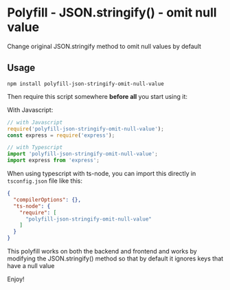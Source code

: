 # Polyfill - JSON.stringify() - omit null value

Change original JSON.stringify method to omit null values by default

## Usage

```shell
npm install polyfill-json-stringify-omit-null-value
```

Then require this script somewhere **before all** you start using it:

With Javascript:

```ts
// with Javascript
require('polyfill-json-stringify-omit-null-value');
const express = require('express');

// with Typescript
import 'polyfill-json-stringify-omit-null-value';
import express from 'express';
```

When using typescript with ts-node, you can import this directly in `tsconfig.json` file like this:

```json
{
  "compilerOptions": {},
  "ts-node": {
    "require": [
      "polyfill-json-stringify-omit-null-value"
    ]
  }
}
```

This polyfill works on both the backend and frontend and works by modifying the JSON.stringify() method so that by default it ignores keys that have a null value

Enjoy!